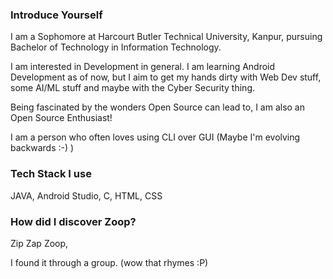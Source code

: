 ### Introduce Yourself
I am a Sophomore at Harcourt Butler Technical University, Kanpur, pursuing Bachelor of Technology in Information Technology.

I am interested in Development in general. I am learning Android Development as of now, but I aim to get my hands dirty with Web Dev stuff, some AI/ML stuff and maybe with the Cyber Security thing.

Being fascinated by the wonders Open Source can lead to, I am also an Open Source Enthusiast!

I am a person who often loves using CLI over GUI (Maybe I'm evolving backwards :-) )

### Tech Stack I use
JAVA, Android Studio, C, HTML, CSS

### How did I discover Zoop?
Zip Zap Zoop,

I found it through a group. (wow that rhymes :P)
